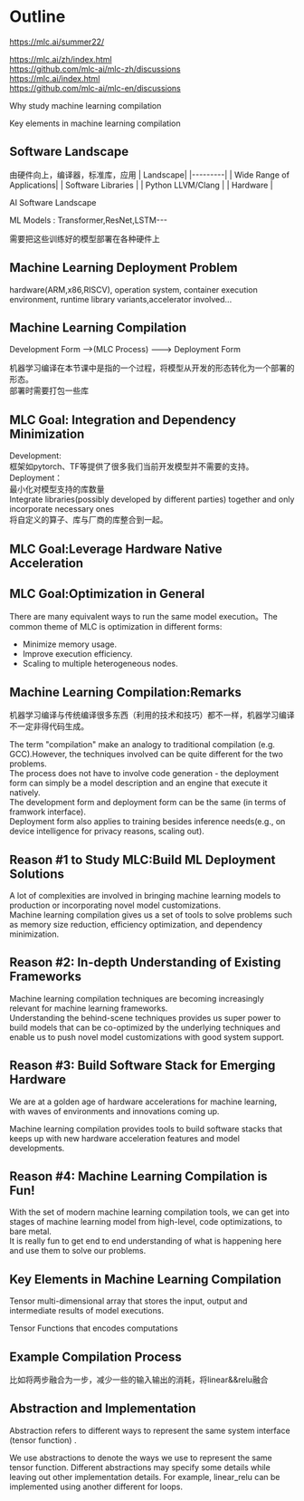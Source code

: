 # Outline

https://mlc.ai/summer22/

https://mlc.ai/zh/index.html  
 https://github.com/mlc-ai/mlc-zh/discussions  
https://mlc.ai/index.html  
https://github.com/mlc-ai/mlc-en/discussions

Why study machine learning compilation

Key elements in machine learning compilation

## Software Landscape

由硬件向上，编译器，标准库，应用
| Landscape|
|---------|
| Wide Range of Applications|
| Software Libraries |
| Python LLVM/Clang |
| Hardware |

AI Software Landscape

ML Models : Transformer,ResNet,LSTM---   

需要把这些训练好的模型部署在各种硬件上   

## Machine Learning Deployment Problem

hardware(ARM,x86,RISCV), operation system, container execution environment, runtime library variants,accelerator involved...

 ## Machine Learning Compilation

 Development Form -->(MLC Process) ---> Deployment Form

 机器学习编译在本节课中是指的一个过程，将模型从开发的形态转化为一个部署的形态。  
 部署时需要打包一些库   

 ## MLC Goal: Integration and Dependency Minimization 

 Development:  
 框架如pytorch、TF等提供了很多我们当前开发模型并不需要的支持。  
 Deployment：  
 最小化对模型支持的库数量  
 Integrate libraries(possibly developed by different parties) together and only incorporate necessary ones  
 将自定义的算子、库与厂商的库整合到一起。   

 ## MLC Goal:Leverage Hardware Native Acceleration   



 ## MLC Goal:Optimization in General  

 There are many equivalent ways to run the same model execution。The common theme of MLC is optimization in different forms:   

- Minimize memory usage.
- Improve execution efficiency.
- Scaling to multiple heterogeneous nodes.  

## Machine Learning Compilation:Remarks  

机器学习编译与传统编译很多东西（利用的技术和技巧）都不一样，机器学习编译不一定非得代码生成。  

The term "compilation" make an analogy to traditional compilation (e.g. GCC).However, the techniques involved can be quite different for the two problems.   
The process does not have to involve code generation - the deployment form can simply be a model description and an engine that execute it natively.  
The development form and deployment form can be the same (in terms of framwork interface).  
Deployment form also applies to training besides inference needs(e.g., on device intelligence for privacy reasons, scaling out).   

## Reason #1 to Study MLC:Build ML Deployment Solutions  

A lot of complexities are involved in bringing machine learning models to production or incorporating novel model customizations.   
Machine learning compilation gives us a set of tools to solve problems such as memory size reduction, efficiency optimization, and dependency minimization.   

## Reason #2: In-depth Understanding of Existing Frameworks  

Machine learning compilation techniques are becoming increasingly relevant for machine learning frameworks.  
Understanding the behind-scene techniques provides us super power to build models that can be co-optimized by the underlying techniques and enable us to push novel model customizations with good system support.  
 
## Reason #3: Build Software Stack for Emerging Hardware  

We are at a golden age of hardware accelerations for machine learning, with waves of environments and innovations coming up.  

Machine learning compilation provides tools to build software stacks that keeps up with new hardware acceleration features and model developments.  

## Reason #4: Machine Learning Compilation is Fun!  

With the set of modern machine learning compilation tools, we can get into stages of machine learning model from high-level, code optimizations, to bare metal.  
It is really fun to get end to end understanding of what is happening here and use them to solve our problems.  


## Key Elements in Machine Learning Compilation  

Tensor multi-dimensional array that stores the input, output and intermediate results of model executions.  

Tensor Functions that encodes computations  


## Example Compilation Process  

比如将两步融合为一步，减少一些的输入输出的消耗，将linear&&relu融合  

## Abstraction and Implementation  

Abstraction refers to different ways to represent the same system interface (tensor function) .  

We use abstractions to denote the ways we use to represent the same tensor function. Different abstractions may specify some details while leaving out other implementation details. For example, linear_relu can be implemented using another different for loops.


